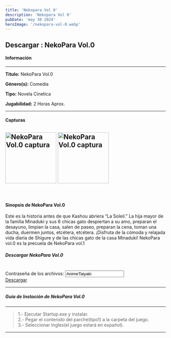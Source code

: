 ```yaml
---
title: 'Nekopara Vol 0'
description: 'Nekopara Vol 0'
pubDate: 'may 30 2024'
heroImage: '/nekopara-vol-0.webp'
---
```


<div data-pagefind-ignore>

## Descargar :</span> NekoPara Vol.0

#### Información

---

<p>
<strong>Titulo:</strong> 
NekoPara Vol.0
</p>
<p>
<strong>Género(s):</strong> 
Comedia
</p>
<p>
<strong>Tipo:</strong> 
Novela Cinetica
</p>
<p>
<strong>Jugabilidad:</strong> 
2 Horas Aprox.
</p>

---
#### Capturas
<img
src="https://3.bp.blogspot.com/-TbqDVdwDTbw/V53JYi7X9rI/AAAAAAAAB6I/AUzlN6jwcQUIh3ddkcaEwQG4gecN7dBsACLcB/w270/444.jpg"
style="height:160px;"
alt="NekoPara Vol.0 captura"
title="NekoPara Vol.0 captura"
oncontextmenu="return false;"
/>
<img
src="https://3.bp.blogspot.com/-duFhV-7TZeU/V53IabB4jWI/AAAAAAAAB58/yirLHdk4vRkuY30GgNAa492q_CleDdywACLcB/w270/13692847_279319105765138_5594273424363514566_o.jpg"
style="height:160px;"
alt="NekoPara Vol.0 captura"
title="NekoPara Vol.0 captura"
oncontextmenu="return false;"
/>
---
<br>

#### Sinopsis de NekoPara Vol.0

Este es la historia antes de que Kashou abriera
“La Soleil.” La hija mayor de la familia Minaduki
y sus 6 chicas gato despiertan a su amo, preparan
el desayuno, limpian la casa, salen de paseo,
preparan la cena, toman una ducha, duermen juntos,
etcétera, etcétera. ¡Disfruta de la cómoda y
relajada vida diaria de Shigure y de las chicas
gato de la casa Minaduki! NekoPara vol.0
es la precuela de NekoPara vol.1

##### Descargar NekoPara Vol.0

<br>
<div class="anime-section__content text-center"> <div>
<span class="pass_msg"> Contraseña de los archivos: </span> 
<input class="pass_info" value="AnimeTaiyaki" onclick="select();"></div> 
<div class="cont_dd_info"> 
<a href="https://exe.io/XbMKUwEs" target="_blank" class="btn_dd"> 
<i class="fas fa-download">
</i> Descargar 
</a> 
</div> 
</div>

---

##### Guia de Instación de NekoPara Vol.0

---
>1.- Ejecutar Startup.exe y instalar.<br>
>2.- Pegar el contenido del parche(tipo1) a la carpeta del juego.<br>
>3.- Seleccionar Ingles(el juego estará en español).

---

</div>
